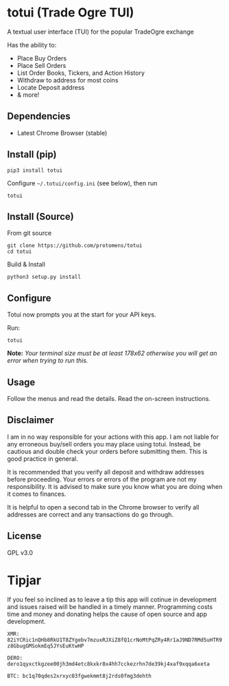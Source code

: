 # totui (Trade Ogre TUI)
A textual user interface (TUI) for the popular TradeOgre exchange

Has the ability to:

* Place Buy Orders
* Place Sell Orders
* List Order Books, Tickers, and Action History
* Withdraw to address for most coins
* Locate Deposit address
* & more!

## Dependencies
* Latest Chrome Browser (stable)


## Install (pip)
```shell
pip3 install totui
```

Configure `~/.totui/config.ini` (see below), then run
 
```shell
totui
```


## Install (Source)
From git source

```shell
git clone https://github.com/protomens/totui
cd totui
```

Build & Install

```shell
python3 setup.py install
```


## Configure

Totui now prompts you at the start for your API keys. 

Run:

`totui`


**Note:** *Your terminal size must be at least 178x62 otherwise you will get an error when trying to run this.* 

## Usage

Follow the menus and read the details. Read the on-screen instructions.

## Disclaimer

I am in no way responsible for your actions with this app. I am not liable for any erroneous buy/sell orders you may place using totui. Instead, be cautious and double check your orders before submitting them. This is good practice in general.

It is recommended that you verify all deposit and withdraw addresses before proceeding. Your errors or errors of the program are not my responsibility. It is advised to make sure you know what you are doing when it comes to finances. 

It is helpful to open a second tab in the Chrome browser to verify all addresses are correct and any transactions do go through. 

## License

GPL v3.0 

# Tipjar

If you feel so inclined as to leave a tip this app will cotinue in development and issues raised will be handled in a timely manner. Programming costs time and money and donating helps the cause of open source and app development. 

`XMR: 82iYCRic1nQHb8RkU1T8ZYgebv7mzuxRJXiZ8fQ1crNoMtPqZRy4Rr1aJ9ND7RMd5uHTR9z8GbugGMSokmEq5JYsEuKtwHP`

`DERO: dero1qyxctkgzee00jh3md4etc8kxkr8x4hh7cckezrhn7de39kj4xaf9xqqa6xeta`

`BTC: bc1q70qdes2xrxyc03fgwekmmt8j2rds0fmg3dehth`



